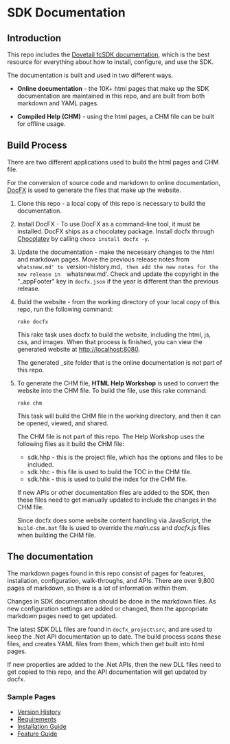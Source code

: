 SDK Documentation
=================

## Introduction

This repo includes the [Dovetail fcSDK documentation](docfx_project), which is the best resource for everything about how to install, configure, and use the SDK.

The documentation is built and used in two different ways.

* **Online documentation** - the 10K+ html pages that make up the SDK documentation are maintained in this repo, and are built from both markdown and YAML pages.

* **Compiled Help (CHM)** - using the html pages, a CHM file can be built for offline usage.

## Build Process

There are two different applications used to build the html pages and CHM file.

For the conversion of source code and markdown to online documentation, [DocFX](https://dotnet.github.io/docfx/index.html) is used to generate the files that make up the website.

1. Clone this repo - a local copy of this repo is necessary to build the documentation.

1. Install DocFX - To use DocFX as a command-line tool, it must be installed. DocFX ships as a chocolatey package. Install docfx through [Chocolatey](https://chocolatey.org/install) by calling `choco install docfx -y`.

1. Update the documentation - make the necessary changes to the html and markdown pages. Move the previous release notes from `whatsnew.md' to `version-history.md`, then add the new notes for the new release in  `whatsnew.md'. Check and update the copyright in the "_appFooter" key in `docfx.json` if the year is different than the previous release.

1. Build the website - from the working directory of your local copy of this repo, run the following command:

	```
	rake docfx
	```

	This rake task uses docfx to build the website, including the html, js, css, and images. When that process is finished, you can view the generated website at [http://localhost:8080](http://localhost:8080).

	The generated _site folder that is the online documentation is not part of this repo.

1. To generate the CHM file, **HTML Help Workshop** is used to convert the website into the CHM file. To build the file, use this rake command:

	```
	rake chm
	```

	This task will build the CHM file in the working directory, and then it can be opened, viewed, and shared.

	The CHM file is not part of this repo. The Help Workshop uses the following files as it build the CHM file:

	* sdk.hhp - this is the project file, which has the options and files to be included.
	* sdk.hhc - this file is used to build the TOC in the CHM file.
	* sdk.hhk - this is used to build the index for the CHM file.

	If new APIs or other documentation files are added to the SDK, then these files need to get manually updated to include the changes in the CHM file.

	Since docfx does some website content handling via JavaScript, the `build-chm.bat` file is used to override the _main.css_ and _docfx.js_ files when building the CHM file.

## The documentation

The markdown pages found in this repo consist of pages for features, installation, configuration, walk-throughs, and APIs. There are over 9,800 pages of markdown, so there is a lot of information within them.

Changes in SDK documentation should be done in the markdown files. As new configuration settings are added or changed, then the appropriate markdown pages need to get updated.

The latest SDK DLL files are found in `docfx_project\src`, and are used to keep the .Net API documentation up to date. The build process scans these files, and creates YAML files from them, which then get built into html pages.

If new properties are added to the .Net APIs, then the new DLL files need to get copied to this repo, and the API documentation will get updated by docfx.

### Sample Pages

* [Version History](docfx_project/articles/version-history.md)
* [Requirements](docfx_project/articles/install/requirements.md)
* [Installation Guide](docfx_project/articles/installation-guide.md)
* [Feature Guide](docfx_project/articles/feature-guide.md)

